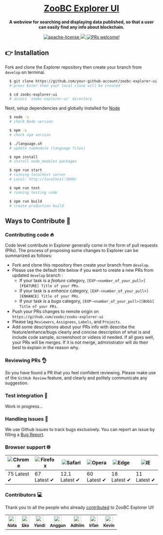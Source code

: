 <h1 align="center">
  <a href="https://github.com/BlockchainZoo/spinechain-explorer-prototype">
    ZooBC Explorer UI
  </a>
</h1>

<p align="center">
  <strong>A webview for searching and displaying data published, so that a user can easily find any info about blockchain.</strong>
</p>

<p align="center">
  <a href="https://opensource.org/licenses/Apache-2.0">
    <img src="https://img.shields.io/badge/License-Apache%202.0-blue.svg" alt="apache-license"></img>
  </a>
  <a href="https://circleci.com/gh/zoobc/zoobc-core">
    <img src="https://circleci.com/gh/zoobc/zoobc-explorer-ui.svg?style=svg&circle-token=5da5423ded17a414817e457800e90c76628284b0"></img>
  </a>
  <a href="https://github.com/zoobc/zoobc-explorer-ui/pulls">
    <img src="https://img.shields.io/badge/PRs-welcome-brightgreen.svg" alt="PRs welcome!" />
  </a>
</p>

## 👉 Installation
Fork and clone the Explorer repository then create your branch from ```develop``` on terminal.
```bash
  $ git clone https://github.com/your-github-account/zoobc-explorer-ui.git
  # press Enter then your local clone will be created

  $ cd zoobc-explorer-ui
  # access 'zoobc-explorer-ui' directory
```
Next, setup dependencies and globally installed for [Node](https://nodejs.org/en/download/)
```bash
  $ node -v
  # check Node version

  $ npm -v
  # check npm version

  $ ./language.sh
  # update submodule (language files)

  $ npm install
  # install node_modules packages

  $ npm run start
  # running localhost server
  # Local: http://localhost:3000/

  $ npm run test
  # running testing code

  $ npm run build
  # create production build
```

## Ways to Contribute 👏
### Contributing code 🔥
Code level contribute in Explorer generally come in the form of pull requests (PRs). The process of proposing
some changes to Explorer can be summarized as follows:
- Fork and clone this repository then create your branch from ```develop```.
- Please use the default title below if you want to create a new PRs from updated ```develop``` branch :
    - If your task is a _feature_ category, ```[EXP-<number_of_your_pull>][FEATURE] Title of your PRs```.
    - If your task is a _enhance_ category, ```[EXP-<number_of_your_pull>][ENHANCE] Title of your PRs```.
    - If your task is a _bugs_ category, ```[EXP-<number_of_your_pull>][BUGS] Title of your PRs```.
- Push your PRs changes to remote origin on ```https://github.com/zoobc/zoobc-explorer-ui```
- Please tag ```Reviewers```, ```Assignees```, ```Labels```, and ```Projects```.
- Add some descriptions about your PRs info with describe the feature/enhance/bugs clearly and concise
  description of what is and include code sample, screenshoot or videos id needed.
If all goes well, your PRs will be merges. If it is not merge, administrator will do their best to explain
in the reason why.
### Reviewing PRs 👌
So you have found a PR that you feel confident reviewing. Please make use of the ```GitHub Review``` feature,
and clearly and politely communicate any suggestion.
### Test integration 🚀
Work in progress...
### Handling issues 🐛
We use Github issues to track bugs exclusively. You can report an issue by filling a [Bug Report](https://github.com/zoobc/zoobc-explorer-ui/issues/new/choose).
### Browser support 🌐
![Chrome](https://raw.github.com/alrra/browser-logos/master/src/chrome/chrome_48x48.png) | ![Firefox](https://raw.github.com/alrra/browser-logos/master/src/firefox/firefox_48x48.png) | ![Safari](https://raw.github.com/alrra/browser-logos/master/src/safari/safari_48x48.png) | ![Opera](https://raw.github.com/alrra/browser-logos/master/src/opera/opera_48x48.png) | ![Edge](https://raw.github.com/alrra/browser-logos/master/src/edge/edge_48x48.png) | ![IE](https://raw.github.com/alrra/browser-logos/master/src/archive/internet-explorer_9-11/internet-explorer_9-11_48x48.png) |
--- | --- | --- | --- | --- | --- |
75 Latest ✔ | 67 Latest ✔ | 12.1 Latest ✔ | 60 Latest ✔ | 18 Latest ✔ | 11 Latest ✔ |
### Contributors 💻
Thank you to all the people who already [contributed](https://github.com/zoobc/zoobc-explorer-ui/graphs/contributors) to ZooBC Explorer UI!
<table>
  <td align="center">
    <a href="https://github.com/gedenata">
      <img src="https://avatars2.githubusercontent.com/u/1158185?s=460&v=4" width="25px;" alt="" />
      <br /><sub><b>Nata</b></sub>
    </a>
  </td>
  <td align="center">
    <a href="https://github.com/eksant">
      <img src="https://avatars1.githubusercontent.com/u/32409305?s=460&v=4" width="25px;" alt="" />
      <br /><sub><b>Eko</b></sub>
    </a>
  </td>
  <td align="center">
    <a href="https://github.com/gedeyandi456">
      <img src="https://avatars2.githubusercontent.com/u/43771081?s=460&v=4" width="25px;" alt="" />
      <br /><sub><b>Yandi</b></sub>
    </a>
  </td>
  <td align="center">
    <a href="https://github.com/gundwiguna">
      <img src="https://avatars0.githubusercontent.com/u/43126599?s=460&v=4" width="25px;" alt="" />
      <br /><sub><b>Anggun</b></sub>
    </a>
  </td>
  <td align="center">
    <a href="https://github.com/zaenury">
      <img src="https://avatars1.githubusercontent.com/u/42806183?s=460&v=4" width="25px;" alt="" />
      <br /><sub><b>Adhiim</b></sub>
    </a>
  </td>
  <td align="center">
    <a href="https://github.com/iamnafri">
      <img src="https://avatars2.githubusercontent.com/u/17779930?s=460&v=4" width="25px;" alt="" />
      <br /><sub><b>Irfan</b></sub>
    </a>
  </td>
  <td align="center">
    <a href="https://github.com/KevinH2810">
      <img src="https://avatars2.githubusercontent.com/u/47102992?s=460&v=4" width="25px;" alt="" />
      <br /><sub><b>Kevin</b></sub>
    </a>
  </td>
</table>
